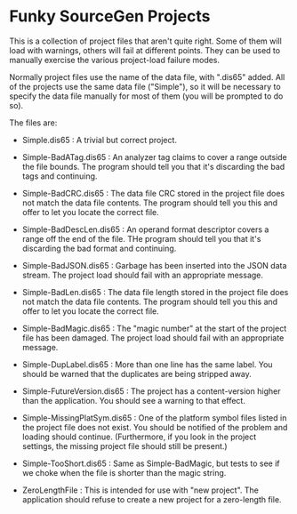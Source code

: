# Funky SourceGen Projects #

This is a collection of project files that aren't quite right.  Some of
them will load with warnings, others will fail at different points.  They
can be used to manually exercise the various project-load failure modes.

Normally project files use the name of the data file, with ".dis65" added.
All of the projects use the same data file ("Simple"), so it will be
necessary to specify the data file manually for most of them (you will be
prompted to do so).

The files are:

 * Simple.dis65 : A trivial but correct project.
 * Simple-BadATag.dis65 : An analyzer tag claims to cover a range outside
   the file bounds.  The program should tell you that it's discarding the
   bad tags and continuing.
 * Simple-BadCRC.dis65 : The data file CRC stored in the project file does
   not match the data file contents.  The program should tell you this and
   offer to let you locate the correct file.
 * Simple-BadDescLen.dis65 : An operand format descriptor covers a range
   off the end of the file.  THe program should tell you that it's discarding
   the bad format and continuing.
 * Simple-BadJSON.dis65 : Garbage has been inserted into the JSON data
   stream.  The project load should fail with an appropriate message.
 * Simple-BadLen.dis65 : The data file length stored in the project file
   does not match the data file contents.  The program should tell you this
   and offer to let you locate the correct file.
 * Simple-BadMagic.dis65 : The "magic number" at the start of the project
   file has been damaged.  The project load should fail with an
   appropriate message.
 * Simple-DupLabel.dis65 : More than one line has the same label.  You
   should be warned that the duplicates are being stripped away.
 * Simple-FutureVersion.dis65 : The project has a content-version higher
   than the application.  You should see a warning to that effect.
 * Simple-MissingPlatSym.dis65 : One of the platform symbol files listed in
   the project file does not exist.  You should be notified of the problem
   and loading should continue.  (Furthermore, if you look in the project
   settings, the missing project file should still be present.)
 * Simple-TooShort.dis65 : Same as Simple-BadMagic, but tests to see if we
   choke when the file is shorter than the magic string.

 * ZeroLengthFile : This is intended for use with "new project".  The
   application should refuse to create a new project for a zero-length file.

